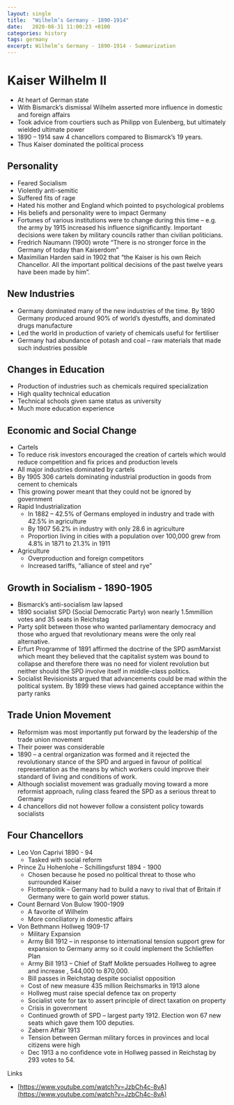 ```yaml
---
layout: single
title:  "Wilhelm’s Germany - 1890-1914"
date:   2020-08-31 11:00:23 +0100
categories: history
tags: germany
excerpt: Wilhelm’s Germany - 1890-1914 - Summarization
---
```


# Kaiser Wilhelm II
* At heart of German state
* With Bismarck’s dismissal Wilhelm asserted more influence in domestic and foreign affairs
* Took advice from courtiers such as Philipp von Eulenberg, but ultimately wielded ultimate power
* 1890 – 1914 saw 4 chancellors compared to Bismarck’s 19 years.
* Thus Kaiser dominated the political process

## Personality
* Feared Socialism
* Violently anti-semitic
* Suffered fits of rage
* Hated his mother and England which pointed to psychological problems
* His beliefs and personality were to impact Germany
* Fortunes of various institutions were to change during this time – e.g. the army by 1915 increased his influence significantly. Important decisions were taken by military councils rather than civilian politicians.
* Fredrich Naumann (1900) wrote “There is no stronger force in the Germany of today than Kaiserdom”
* Maximilian Harden said in 1902 that “the Kaiser is his own Reich Chancellor. All the important political decisions of the past twelve years have been made by him”.

## New Industries
* Germany dominated many of the new industries of the time. By 1890 Germany produced around 90% of world’s dyestuffs, and dominated drugs manufacture
* Led the world in production of variety of chemicals useful for fertiliser
* Germany had abundance of potash and coal – raw materials that made such industries possible

## Changes in Education
* Production of industries such as chemicals required specialization
* High quality technical education
* Technical schools given same status as university
* Much more education experience 

## Economic and Social Change
* Cartels
* To reduce risk investors encouraged the creation of cartels which would reduce competition and fix prices and production levels
* All major industries dominated by cartels
* By 1905 306 cartels dominating industrial production in goods from cement to chemicals
* This growing power meant that they could not be ignored by government
* Rapid Industrialization
	* In 1882 – 42.5% of Germans employed in industry and trade with 42.5% in agriculture
	* By 1907 56.2% in industry with only 28.6 in agriculture
	* Proportion living in cities with a population over 100,000 grew from 4.8% in 1871 to 21.3% in 1911
* Agriculture
	* Overproduction and foreign competitors
	* Increased tariffs, “alliance of steel and rye”

## Growth in Socialism - 1890-1905
* Bismarck’s anti-socialism law lapsed
* 1890 socialist SPD (Social Democratic Party) won nearly 1.5mmillion votes and 35 seats in Reichstag
* Party split between those who wanted parliamentary democracy and those who argued that revolutionary means were the only real alternative.
* Erfurt Programme of 1891 affirmed the doctrine of the SPD asmMarxist which meant they believed that the capitalist system was bound to collapse and therefore there was no need for violent revolution but neither should the SPD involve itself in middle-class politics.
* Socialist Revisionists argued that advancements could be mad within the political system. By 1899 these views had gained acceptance within the party ranks

## Trade Union Movement
* Reformism was most importantly put forward by the leadership of the trade union movement
* Their power was considerable
* 1890 – a central organization was formed and it rejected the revolutionary stance of the SPD and argued in favour of political representation as the means by which workers could improve their standard of living and conditions of work.
* Although socialist movement was gradually moving toward a more reformist approach, ruling class feared the SPD as a serious threat to Germany
* 4 chancellors did not however follow a consistent policy towards socialists


## Four Chancellors
* Leo Von Caprivi 1890 - 94
	* Tasked with social reform
* Prince Zu Hohenlohe – Schillingsfurst 1894 - 1900
	* Chosen because he posed no political threat to those who surrounded Kaiser
	* Flottenpolitik – Germany had to build a navy to rival that of Britain if Germany were to gain world power status.
* Count Bernard Von Bulow 1900-1909
	* A favorite of Wilhelm
	* More conciliatory in domestic affairs
* Von Bethmann Hollweg 1909-17
	* Military Expansion 
	* Army Bill 1912 – in response to international tension support grew for expansion to Germany army so it could implement the Schlieffen Plan
	* Army Bill 1913 – Chief of Staff Molkte persuades Hollweg to agree and increase , 544,000 to 870,000.
	* Bill passes in Reichstag despite socialist opposition
	* Cost of new measure 435 million Reichsmarks in 1913 alone
	* Hollweg must raise special defence tax on property
	* Socialist vote for tax to assert principle of direct taxation on property
	* Crisis in government
	* Continued growth of SPD – largest party 1912. Election won 67 new seats which gave them 100 deputies.
	* Zabern Affair 1913
	* Tension between German military forces in provinces and local citizens were high
	* Dec 1913 a no confidence vote in Hollweg passed in Reichstag by 293 votes to 54.

Links
* [https://www.youtube.com/watch?v=JzbCh4c-8vA](https://www.youtube.com/watch?v=JzbCh4c-8vA)




